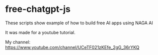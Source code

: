 # free-chatgpt-js

These scripts show example of how to build free AI apps using NAGA AI

It was made for a youtube tutorial.

My channel: https://www.youtube.com/channel/UCeTF021zKEfe_2gG_36rYKQ
